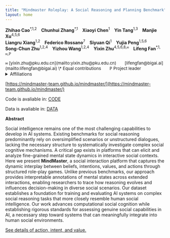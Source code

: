 ```yaml
---
title: "Mindmaster Roleplay: A Social Reasoning and Planning Benchmark"
layout: home
---
```


**Zhihao Cao**<sup>\*,1,2</sup> **Chunhui Zhang**<sup>\*,1</sup> **Xiaoyi Chen**<sup>1</sup> **Yin Tang**<sup>1,3</sup> **Manjie Xu**<sup>4,5,6</sup>  
**Liangru Xiang**<sup>1,2</sup> **Federico Rossano**<sup>7</sup> **Siyuan Qi**<sup>1</sup> **Yujia Peng**<sup>1,5,6</sup>  
**Song-Chun Zhu**<sup>1,2,4</sup> **Yizhou Wang**<sup>1,2,4</sup> **Yixin Zhu**<sup>4,5,6,8,<span style="font-family:monospace;">&#9993;</span></sup> **Lifeng Fan**<sup>\*,1,<span style="font-family:monospace;">&#9993;</span>,&#8473;</sup>  

<span style="font-size:0.95em;">
<span style="font-family:monospace;">&#9993;</span> [yixin.zhu@pku.edu.cn](mailto:yixin.zhu@pku.edu.cn)  [lifengfan@bigai.ai](mailto:lifengfan@bigai.ai)  
\* Equal contributions  &#8473; Project leader  
</span>

<details>
<summary>Affiliations</summary>

- <sup>1</sup> State Key Laboratory of General Artificial Intelligence, BIGAI  
- <sup>2</sup> Department of Automation, Tsinghua University  
- <sup>3</sup> School of Computer Science and Engineering, Beihang University  
- <sup>4</sup> Institute for Artificial Intelligence, Peking University  
- <sup>5</sup> School of Psychological and Cognitive Science, Peking University  
- <sup>6</sup> Beijing Key Laboratory of Behavior and Mental Health, Peking University  
- <sup>7</sup> Department of Cognitive Science, University of California, San Diego  
- <sup>8</sup> Embodied Intelligence Lab, PKU-Wuhan Institute for Artificial Intelligence  

</details>

[https://mindmaster-team.github.io/mindmaster/](https://mindmaster-team.github.io/mindmaster/)

Code is avaliable in: [CODE](https://github.com/caozh20/MindMaster-code)

Data is avaliable in: [DATA](https://huggingface.co/datasets/caozh20/MindMaster/tree/main)

**Abstract**

Social intelligence remains one of the most challenging capabilities to develop in AI systems. Existing benchmarks for social reasoning predominantly rely on oversimplified scenarios or unstructured dialogues, lacking the necessary structure to systematically investigate complex social cognitive mechanisms. A critical gap exists in platforms that can elicit and analyze fine-grained mental state dynamics in interactive social contexts.
Here we present **MindMaster**, a social interaction platform that captures the dynamic interplay between beliefs, intentions, values, and actions through structured role-play games. Unlike previous benchmarks, our approach provides interpretable annotations of mental states across extended interactions, enabling researchers to trace how reasoning evolves and influences decision-making in diverse social scenarios.
Our dataset establishes a foundation for training and evaluating AI systems on complex social reasoning tasks that more closely resemble human social intelligence. Our work advances computational social cognition while establishing rigorous standards for assessing genuine social capabilities in AI, a necessary step toward systems that can meaningfully integrate into human social environments.


<a href="https://mindmaster-team.github.io/mindmaster/details" class="floating-button">See details of action, intent, and value. </a>